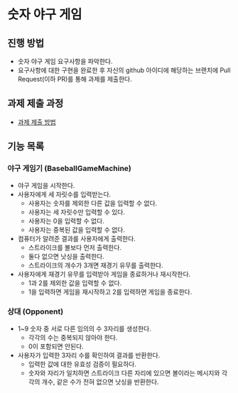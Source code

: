 # 숫자 야구 게임
## 진행 방법
* 숫자 야구 게임 요구사항을 파악한다.
* 요구사항에 대한 구현을 완료한 후 자신의 github 아이디에 해당하는 브랜치에 Pull Request(이하 PR)를 통해 과제를 제출한다.

## 과제 제출 과정
* [과제 제출 방법](https://github.com/next-step/nextstep-docs/tree/master/precourse)


## 기능 목록
### 야구 게임기 (BaseballGameMachine)
* 야구 게임을 시작한다.
* 사용자에게 세 자릿수를 입력받는다.
  * 사용자는 숫자를 제외한 다른 값을 입력할 수 없다.
  * 사용자는 세 자릿수만 입력할 수 있다.
  * 사용자는 0을 입력할 수 없다.
  * 사용자는 중복된 값을 입력할 수 없다.
* 컴퓨터가 알려준 결과를 사용자에게 출력한다.
  * 스트라이크를 볼보다 먼저 출력한다.
  * 둘다 없으면 낫싱을 출력한다.
  * 스트라이크의 개수가 3개면 재경기 유무를 출력한다.
* 사용자에게 재경기 유무를 입력받아 게임을 종료하거나 재시작한다.
  * 1과 2를 제외한 값을 입력할 수 없다.
  * 1을 입력하면 게임을 재시작하고 2를 입력하면 게임을 종료한다.  


### 상대 (Opponent)
* 1~9 숫자 중 서로 다른 임의의 수 3자리를 생성한다.
  * 각각의 수는 중복되지 않아야 한다.
  * 0이 포함되면 안된다.
* 사용자가 입력한 3자리 수를 확인하여 결과를 반환한다.
  * 입력한 값에 대한 유효성 검증이 필요하다.
  * 숫자와 자리가 일치하면 스트라이크 다른 자리에 있으면 볼이라는 메시지와 각각의 개수, 같은 수가 전혀 없으면 낫싱을 반환한다.
